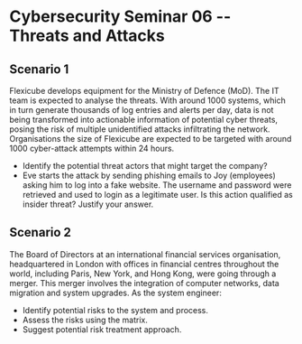# Cybersecurity Seminar 06 -- Threats and Attacks

## Scenario 1

Flexicube develops equipment for the Ministry of Defence (MoD). The IT team is expected to analyse the threats. With around 1000 systems, which in turn generate thousands of log entries and alerts per day, data is not being transformed into actionable information of potential cyber threats, posing the risk of multiple unidentified attacks infiltrating the network. Organisations the size of Flexicube are expected to be targeted with around 1000 cyber-attack attempts within 24 hours. 

- Identify the potential threat actors that might target the company?
- Eve starts the attack by sending phishing emails to Joy (employees) asking him to log into a fake website. The username and password were retrieved and used to login as a legitimate user. Is this action qualified as insider threat? Justify your answer.

## Scenario 2

The Board of Directors at an international financial services organisation, headquartered in London with offices in financial centres throughout the world, including Paris, New York, and Hong Kong, were going through a merger. This merger involves the integration of computer networks, data migration and system upgrades. As the system engineer:

- Identify potential risks to the system and process.
- Assess the risks using the matrix.
- Suggest potential risk treatment approach. 